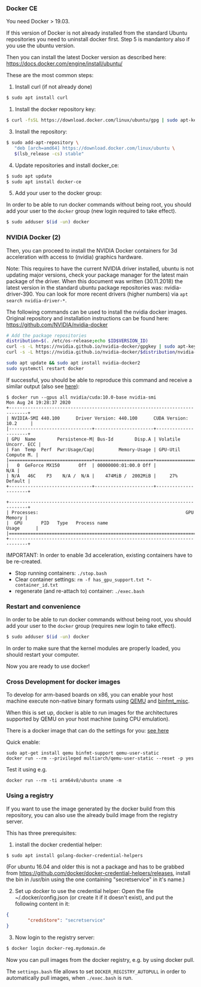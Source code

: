 ### Docker CE

You need Docker > 19.03.

If this version of Docker is not already installed from the standard Ubuntu repositories you need to uninstall docker first. Step 5 is mandantory also if you use the ubuntu version.

Then you can install the latest Docker version as described here: https://docs.docker.com/engine/install/ubuntu/

These are the most common steps:

1. Install curl (if not already done)
```bash
$ sudo apt install curl
```
1. Install the docker repository key: 
```bash
$ curl -fsSL https://download.docker.com/linux/ubuntu/gpg | sudo apt-key add -
```
3. Install the repository:
```bash
$ sudo add-apt-repository \
   "deb [arch=amd64] https://download.docker.com/linux/ubuntu \
   $(lsb_release -cs) stable"
```
4. Update repositories and install docker_ce:
```bash
$ sudo apt update
$ sudo apt install docker-ce
```
5. Add your user to the docker group:

In order to be able to run docker commands without being root, you should add your user to the `docker` group (new login required to take effect).
```bash
$ sudo adduser $(id -un) docker
```

### NVIDIA Docker (2)

Then, you can proceed to install the NVIDIA Docker containers for 3d acceleration with access to (nvidia) graphics hardware.

Note: This requires to have the current NVIDIA driver installed, ubuntu is not updating major versions, check your 
package manager for the latest main package of the driver. When this document was written (30.11.2018) the latest version
in the standard ubuntu package repositories was: nvidia-driver-390. You can look for more recent drivers (higher numbers) via `apt search nvidia-driver-*`.

The following commands can be used to install the nvidia docker images. Original repository and installation instructions can be found
here: https://github.com/NVIDIA/nvidia-docker

```bash
# Add the package repositories
distribution=$(. /etc/os-release;echo $ID$VERSION_ID)
curl -s -L https://nvidia.github.io/nvidia-docker/gpgkey | sudo apt-key add -
curl -s -L https://nvidia.github.io/nvidia-docker/$distribution/nvidia-docker.list | sudo tee /etc/apt/sources.list.d/nvidia-docker.list

sudo apt update && sudo apt install nvidia-docker2
sudo systemctl restart docker
```

If successful, you should be able to reproduce this command and receive a similar output (also see [here](https://github.com/NVIDIA/nvidia-docker#usage)):

    $ docker run --gpus all nvidia/cuda:10.0-base nvidia-smi
    Mon Aug 24 19:28:37 2020       
    +-----------------------------------------------------------------------------+
    | NVIDIA-SMI 440.100      Driver Version: 440.100      CUDA Version: 10.2     |
    |-------------------------------+----------------------+----------------------+
    | GPU  Name        Persistence-M| Bus-Id        Disp.A | Volatile Uncorr. ECC |
    | Fan  Temp  Perf  Pwr:Usage/Cap|         Memory-Usage | GPU-Util  Compute M. |
    |===============================+======================+======================|
    |   0  GeForce MX150       Off  | 00000000:01:00.0 Off |                  N/A |
    | N/A   46C    P3    N/A /  N/A |    474MiB /  2002MiB |     27%      Default |
    +-------------------------------+----------------------+----------------------+

    +-----------------------------------------------------------------------------+
    | Processes:                                                       GPU Memory |
    |  GPU       PID   Type   Process name                             Usage      |
    |=============================================================================|
    +-----------------------------------------------------------------------------+

IMPORTANT: In order to enable 3d acceleration, existing containers have to be re-created.

 * Stop running containers: `./stop.bash`
 * Clear container settings: `rm -f has_gpu_support.txt *-container_id.txt`
 * regenerate (and re-attach to) container: `./exec.bash`

### Restart and convenience 

In order to be able to run docker commands without being root, you should add your user to the `docker` group (requires new login to take effect).
```bash
$ sudo adduser $(id -un) docker
```

In order to make sure that the kernel modules are properly loaded, you should restart your computer. 

Now you are ready to use docker!

### Cross Development for docker images

To develop for arm-based boards on x86, you can enable your host machine execute non-native binary formats using [QEMU](https://www.qemu.org) and [binfmt_misc](https://www.kernel.org/doc/html/latest/admin-guide/binfmt-misc.html).

When this is set up, docker is able to run images for the architectures supported by QEMU on your host machine (using CPU emulation).

There is a docker image that can do the settings for you: [see here](https://github.com/multiarch/qemu-user-static)

Quick enable:

    sudo apt-get install qemu binfmt-support qemu-user-static
    docker run --rm --privileged multiarch/qemu-user-static --reset -p yes

Test it using e.g.

    docker run --rm -ti arm64v8/ubuntu uname -m


### Using a registry
If you want to use the image generated by the docker build from this repository, you can also use the already build image from the registry server.

This has three prerequisites:
1. install the docker credential helper:
```bash
$ sudo apt install golang-docker-credential-helpers
```
(For ubuntu 16.04 and older this is not a package and has to be grabbed from https://github.com/docker/docker-credential-helpers/releases, install the bin in /usr/bin using the one containing "secretservice" in it's name.)

2. Set up docker to use the credential helper:
Open the file ~/.docker/config.json (or create it if it doesn't exist), and put the following content in it:
```json
{
        "credsStore": "secretservice"
}
```
3. Now login to the registry server:
```bash
$ docker login docker-reg.mydomain.de
```
Now you can pull images from the docker registry, e.g. by using docker pull.

The `settings.bash` file allows to set `DOCKER_REGISTRY_AUTOPULL` in order to automatically pull images, when `./exec.bash` is run.
